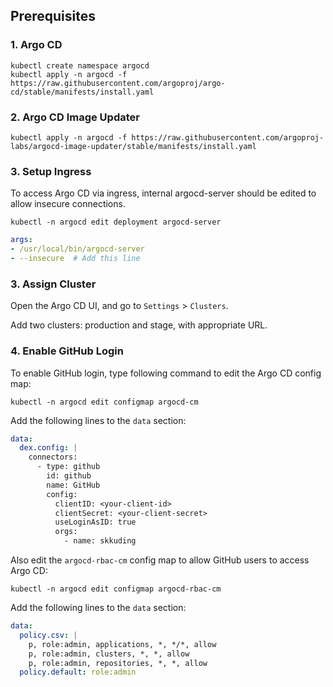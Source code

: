 ## Prerequisites

### 1. Argo CD

```
kubectl create namespace argocd
kubectl apply -n argocd -f https://raw.githubusercontent.com/argoproj/argo-cd/stable/manifests/install.yaml
```

### 2. Argo CD Image Updater

```
kubectl apply -n argocd -f https://raw.githubusercontent.com/argoproj-labs/argocd-image-updater/stable/manifests/install.yaml
```

### 3. Setup Ingress

To access Argo CD via ingress, internal argocd-server should be edited to allow insecure connections.

```
kubectl -n argocd edit deployment argocd-server
```

```yaml
args:
- /usr/local/bin/argocd-server
- --insecure  # Add this line
```

### 3. Assign Cluster

Open the Argo CD UI, and go to `Settings` > `Clusters`.

Add two clusters: production and stage, with appropriate URL.

### 4. Enable GitHub Login

To enable GitHub login, type following command to edit the Argo CD config map:

```
kubectl -n argocd edit configmap argocd-cm
```

Add the following lines to the `data` section:

```yaml
data:
  dex.config: |
    connectors:
      - type: github
        id: github
        name: GitHub
        config:
          clientID: <your-client-id>
          clientSecret: <your-client-secret>
          useLoginAsID: true
          orgs:
            - name: skkuding
```

Also edit the `argocd-rbac-cm` config map to allow GitHub users to access Argo CD:

```
kubectl -n argocd edit configmap argocd-rbac-cm
```

Add the following lines to the `data` section:

```yaml
data:
  policy.csv: |
    p, role:admin, applications, *, */*, allow
    p, role:admin, clusters, *, *, allow
    p, role:admin, repositories, *, *, allow
  policy.default: role:admin
```
